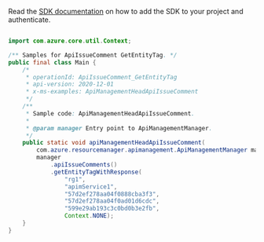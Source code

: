 Read the [SDK documentation](https://github.com/Azure/azure-sdk-for-java/blob/azure-resourcemanager-apimanagement_1.0.0-beta.2/sdk/apimanagement/azure-resourcemanager-apimanagement/README.md) on how to add the SDK to your project and authenticate.

```java

import com.azure.core.util.Context;

/** Samples for ApiIssueComment GetEntityTag. */
public final class Main {
    /*
     * operationId: ApiIssueComment_GetEntityTag
     * api-version: 2020-12-01
     * x-ms-examples: ApiManagementHeadApiIssueComment
     */
    /**
     * Sample code: ApiManagementHeadApiIssueComment.
     *
     * @param manager Entry point to ApiManagementManager.
     */
    public static void apiManagementHeadApiIssueComment(
        com.azure.resourcemanager.apimanagement.ApiManagementManager manager) {
        manager
            .apiIssueComments()
            .getEntityTagWithResponse(
                "rg1",
                "apimService1",
                "57d2ef278aa04f0888cba3f3",
                "57d2ef278aa04f0ad01d6cdc",
                "599e29ab193c3c0bd0b3e2fb",
                Context.NONE);
    }
}
```
